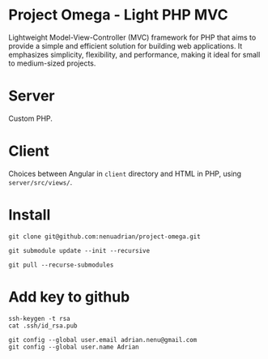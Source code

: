 # Project Omega - Light PHP MVC

Lightweight Model-View-Controller (MVC) framework for PHP that aims to provide a simple and efficient solution for building web applications. It emphasizes simplicity, flexibility, and performance, making it ideal for small to medium-sized projects.

# Server 

Custom PHP.

# Client

Choices between Angular in `client` directory and HTML in PHP, using `server/src/views/`.

# Install 
```
git clone git@github.com:nenuadrian/project-omega.git

git submodule update --init --recursive

git pull --recurse-submodules
```

# Add key to github 
```
ssh-keygen -t rsa
cat .ssh/id_rsa.pub

git config --global user.email adrian.nenu@gmail.com
git config --global user.name Adrian
```
